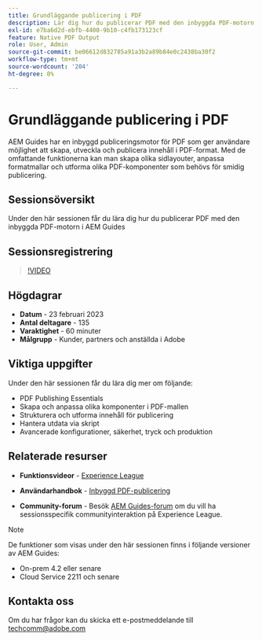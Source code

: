 ```yaml
---
title: Grundläggande publicering i PDF
description: Lär dig hur du publicerar PDF med den inbyggda PDF-motorn i AEM Guides.
exl-id: e7ba6d2d-ebfb-4400-9b10-c4fb173123cf
feature: Native PDF Output
role: User, Admin
source-git-commit: be06612d832785a91a3b2a89b84e0c2438ba30f2
workflow-type: tm+mt
source-wordcount: '204'
ht-degree: 0%

---
```


# Grundläggande publicering i PDF

AEM Guides har en inbyggd publiceringsmotor för PDF som ger användare möjlighet att skapa, utveckla och publicera innehåll i PDF-format. Med de omfattande funktionerna kan man skapa olika sidlayouter, anpassa formatmallar och utforma olika PDF-komponenter som behövs för smidig publicering.

## Sessionsöversikt

Under den här sessionen får du lära dig hur du publicerar PDF med den inbyggda PDF-motorn i AEM Guides

## Sessionsregistrering

>[!VIDEO](https://video.tv.adobe.com/v/3416076/native-pdf?quality=12&learn=on)

## Högdagrar

- **Datum** - 23 februari 2023
- **Antal deltagare** - 135
- **Varaktighet** - 60 minuter
- **Målgrupp** - Kunder, partners och anställda i Adobe

## Viktiga uppgifter

Under den här sessionen får du lära dig mer om följande:
- PDF Publishing Essentials
- Skapa och anpassa olika komponenter i PDF-mallen
- Strukturera och utforma innehåll för publicering
- Hantera utdata via skript
- Avancerade konfigurationer, säkerhet, tryck och produktion

## Relaterade resurser

- **Funktionsvideor** - [Experience League](https://experienceleague.adobe.com/docs/experience-manager-guides-learn/videos/advanced-user-guide/overview.html?lang=sv-SE)

- **Användarhandbok** - [Inbyggd PDF-publicering](https://experienceleague.adobe.com/docs/experience-manager-guides-learn/tutorials/configuring/config-native-pdf-publish/pdf-template.html?lang=en)

- **Community-forum** - Besök [AEM Guides-forum](https://experienceleaguecommunities.adobe.com/t5/experience-manager-guides/bd-p/xml-documentation-discussions) om du vill ha sessionsspecifik communityinteraktion på Experience League.

>[!NOTE]
>
> De funktioner som visas under den här sessionen finns i följande versioner av AEM Guides:
> - On-prem 4.2 eller senare
> - Cloud Service 2211 och senare

## Kontakta oss

Om du har frågor kan du skicka ett e-postmeddelande till <techcomm@adobe.com>
